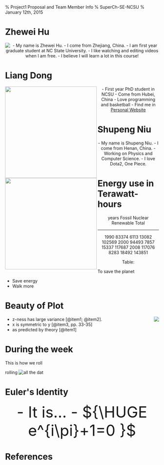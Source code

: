% Project1 Proposal and Team Member Info
% SuperCh-SE-NCSU
% January 12th, 2015

# Zhewei Hu

<img align=left src="../img/zhewei.jpg">
<center>
- My name is Zhewei Hu.
- I come from Zhejiang, China.
- I am first year graduate student at NC State University.
- I like watching and editing videos when I am free.
- I believe I will learn a lot in this course!
</center>

# Liang Dong
<img align=left src="../img/Liang.jpg" style="float:left;with:100px;height:300px">
<center>
- First year PhD student in NCSU
- Come from Hubei, China
- Love programming and basketball
- Find me in <a href="http://dragonfly90.github.io">Personal Website</a>
</center>

# Shupeng Niu

<img align=left src="../img/Shupeng.jpg" style="float:left;with:100px;height:300px">
<center>
- My name is Shupeng Niu.
- I come from Henan, China.
- Working on Physics and Computer Science.
- I love Dota2, One Piece.
</center>

# Energy use in Terawatt-hours

<center>

years    Fossil   Nuclear    Renewable     Total
-----    ------   -------    ---------    -------
1990      83374      6113        13082     102569
2000      94493      7857        15337     117687
2008     117076      8283        18492     143851

	
Table:  

</center>
To save the planet

- Save energy
- Walk more

# Beauty of Plot


<img align=right src="../img/plot/plot1.png">

- z-ness has large variance [@item1; @item2].
- x is symmetric to y  [@item3, pp. 33-35]
- as predicted by theory [@item1]


# During the week

This is how we roll

rolling ![all the dat](../img/dot/dot1.png)

# Euler's Identity

<center>
<div style="font-size:50px">
- It is...
- ${\HUGE e^{i\pi}+1=0 }$

</div>
</center>

# References
